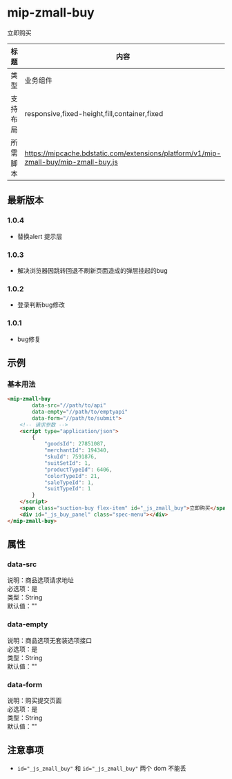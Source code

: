 # mip-zmall-buy

立即购买

标题|内容
----|----
类型|业务组件
支持布局|responsive,fixed-height,fill,container,fixed
所需脚本|https://mipcache.bdstatic.com/extensions/platform/v1/mip-zmall-buy/mip-zmall-buy.js

## 最新版本

### 1.0.4

- 替换alert 提示层

### 1.0.3

- 解决浏览器因跳转回退不刷新页面造成的弹层挂起的bug

### 1.0.2

- 登录判断bug修改

### 1.0.1

- bug修复

## 示例

### 基本用法
```html
<mip-zmall-buy
		data-src="//path/to/api"
		data-empty="//path/to/emptyapi"
		data-form="//path/to/submit">
    <!-- 请求参数 -->
	<script type="application/json">
		{
			"goodsId": 27851087,
			"merchantId": 194340,
			"skuId": 7591876,
			"suitSetId": 1,
			"productTypeId": 6406,
			"colorTypeId": 21,
			"saleTypeId": 1,
			"suitTypeId": 1
		}
	</script>
	<span class="suction-buy flex-item" id="_js_zmall_buy">立即购买</span>
	<div id="_js_buy_panel" class="spec-menu"></div>
</mip-zmall-buy>
```

## 属性

### data-src

说明：商品选项请求地址        
必选项：是       
类型：String      
默认值：""         

### data-empty

说明：商品选项无套装选项接口         
必选项：是         
类型：String          
默认值：""  

### data-form    

说明：购买提交页面         
必选项：是         
类型：String          
默认值：""     


## 注意事项

- `id="_js_zmall_buy"` 和 `id="_js_zmall_buy"` 两个 dom 不能丢
